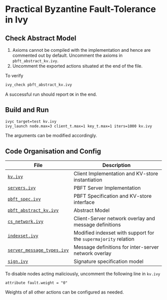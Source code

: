 # Practical Byzantine Fault-Tolerance in Ivy

## Check Abstract Model

1. Axioms cannot be compiled with the implementation and hence are commented out by default. Uncomment the axioms in `pbft_abstract_kv.ivy`.
2. Uncomment the exported actions situated at the end of the file.

To verify
```bash
ivy_check pbft_abstract_kv.ivy
```

A successful run should report `OK` in the end.

## Build and Run

```bash
ivyc target=test kv.ivy
ivy_launch node.max=3 client_t.max=1 key_t.max=1 iters=1000 kv.ivy
```

The arguments can be modified accordingly.

## Code Organisation and Config

| File                    | Description                                            |
| ------------------------| ------------------------------------------------------ |
| [`kv.ivy`](kv.ivy)      | Client Implementation and KV-store instantiation       |
| [`servers.ivy`](servers.ivy)               | PBFT Server Implementation           |
| [`pbft_spec.ivy`](pbft_spec.ivy) | PBFT Specification and KV-store interface |
| [`pbft_abstract_kv.ivy`](pbft_abstract_kv.ivy) | Abstract Model                   |
| [`cs_network.ivy`](cs_network.ivy) | Client-Server network overlay and message definitions |
| [`indexset.ivy`](indexset.ivy) | Modified indexset with support for the `supermajority` relation |
| [`server_message_types.ivy`](server_message_types.ivy) | Message definitions for inter-server network overlay |
| [`sign.ivy`](sign.ivy) | Signature specification model |

To disable nodes acting maliciously, uncomment the following line in `kv.ivy`

```
attribute fault.weight = "0"
```

Weights of all other actions can be configured as needed.